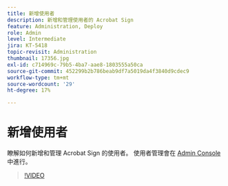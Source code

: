 ```yaml
---
title: 新增使用者
description: 新增和管理使用者的 Acrobat Sign
feature: Administration, Deploy
role: Admin
level: Intermediate
jira: KT-5418
topic-revisit: Administration
thumbnail: 17356.jpg
exl-id: c714969c-79b5-4ba7-aae8-1803555a50ca
source-git-commit: 452299b2b786beab9df7a5019da4f3840d9cdec9
workflow-type: tm+mt
source-wordcount: '29'
ht-degree: 17%

---
```


# 新增使用者

瞭解如何新增和管理 Acrobat Sign 的使用者。 使用者管理會在 [Admin Console](https://adminconsole.adobe.com/tw)中進行。

>[!VIDEO](https://video.tv.adobe.com/v/3419315?quality=12&learn=on&hidetitle=true)
